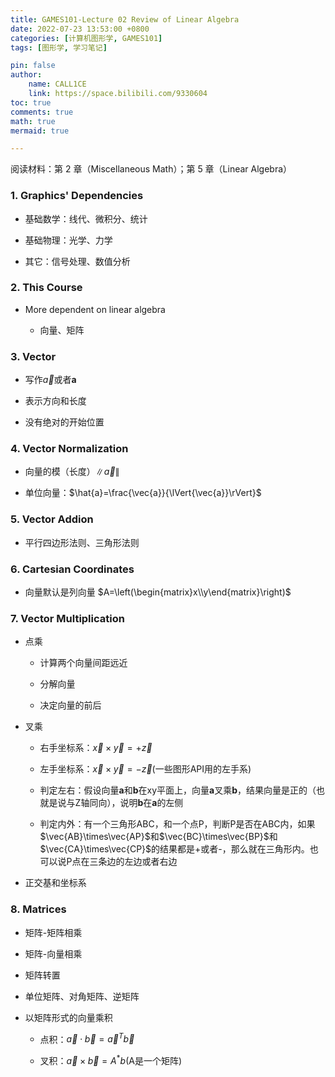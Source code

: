 ```yaml
---
title: GAMES101-Lecture 02 Review of Linear Algebra
date: 2022-07-23 13:53:00 +0800
categories: [计算机图形学, GAMES101]
tags: [图形学, 学习笔记]

pin: false
author: 
    name: CALL1CE
    link: https://space.bilibili.com/9330604
toc: true
comments: true
math: true
mermaid: true

---
```


 阅读材料：第 2 章（Miscellaneous Math）；第 5 章（Linear Algebra）

### 1. Graphics' Dependencies

* 基础数学：线代、微积分、统计

* 基础物理：光学、力学

* 其它：信号处理、数值分析

### 2. This Course

* More dependent on linear algebra
  
  * 向量、矩阵

### 3. Vector

* 写作$\vec{a}$或者**a**

* 表示方向和长度

* 没有绝对的开始位置

### 4. Vector Normalization

* 向量的模（长度）$\lVert{\vec{a}}\rVert$

* 单位向量：$\hat{a}=\frac{\vec{a}}{\lVert{\vec{a}}\rVert}$

### 5. Vector Addion

* 平行四边形法则、三角形法则

### 6. Cartesian Coordinates

* 向量默认是列向量 $A=\left(\begin{matrix}x\\y\end{matrix}\right)$

### 7. Vector Multiplication

* 点乘
  
  * 计算两个向量间距远近
  
  * 分解向量
  
  * 决定向量的前后

* 叉乘
  
  * 右手坐标系：$\vec{x}\times\vec{y}=+\vec{z}$
  
  * 左手坐标系：$\vec{x}\times\vec{y}=-\vec{z}$(一些图形API用的左手系)
  
  * 判定左右：假设向量**a**和**b**在xy平面上，向量**a**叉乘**b**，结果向量是正的（也就是说与Z轴同向），说明**b**在**a**的左侧
  
  * 判定内外：有一个三角形ABC，和一个点P，判断P是否在ABC内，如果$\vec{AB}\times\vec{AP}$和$\vec{BC}\times\vec{BP}$和$\vec{CA}\times\vec{CP}$的结果都是+或者-，那么就在三角形内。也可以说P点在三条边的左边或者右边

* 正交基和坐标系

### 8. Matrices

* 矩阵-矩阵相乘

* 矩阵-向量相乘

* 矩阵转置

* 单位矩阵、对角矩阵、逆矩阵

* 以矩阵形式的向量乘积
  
  * 点积：$\vec{a}\cdot\vec{b}=\vec{a}^T\vec{b}$
  
  * 叉积：$\vec{a}\times\vec{b}=A^*b$(A是一个矩阵)
